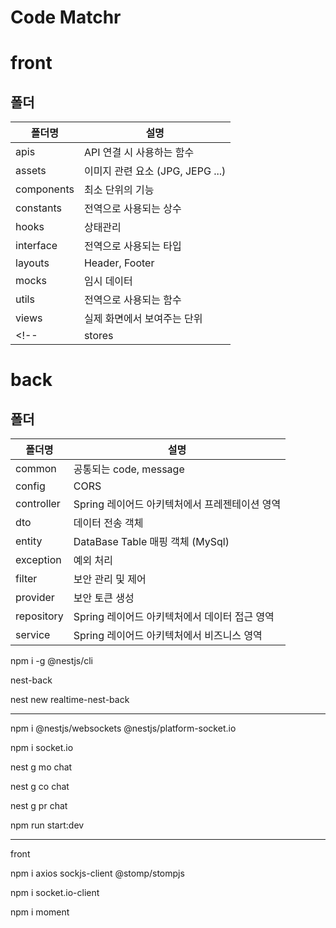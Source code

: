 # Code Matchr

# front
## 폴더
|폴더명|설명|
|--|--|
|apis|API 연결 시 사용하는 함수|
|assets|이미지 관련 요소 (JPG, JEPG ...)|
|components|최소 단위의 기능|
|constants|전역으로 사용되는 상수|
|hooks|상태관리|
|interface|전역으로 사용되는 타입|
|layouts|Header, Footer|
|mocks|임시 데이터|
|utils|전역으로 사용되는 함수|
|views|실제 화면에서 보여주는 단위|
<!-- |stores|상태관리 라이브러리| -->
# back
## 폴더
|폴더명|설명|
|--|--|
|common|공통되는 code, message|
|config|CORS|
|controller|Spring 레이어드 아키텍처에서 프레젠테이션 영역|
|dto|데이터 전송 객체|
|entity|DataBase Table 매핑 객체 (MySql)|
|exception|예외 처리|
|filter|보안 관리 및 제어|
|provider|보안 토큰 생성|
|repository|Spring 레이어드 아키텍처에서 데이터 접근 영역|
|service|Spring 레이어드 아키텍처에서 비즈니스 영역|

npm i -g @nestjs/cli

nest-back

nest new realtime-nest-back

------------------------------

npm i @nestjs/websockets @nestjs/platform-socket.io

npm i socket.io

nest g mo chat

nest g co chat

nest g pr chat

npm run start:dev

------------------------------

front

npm i axios sockjs-client @stomp/stompjs

npm i socket.io-client

npm i moment